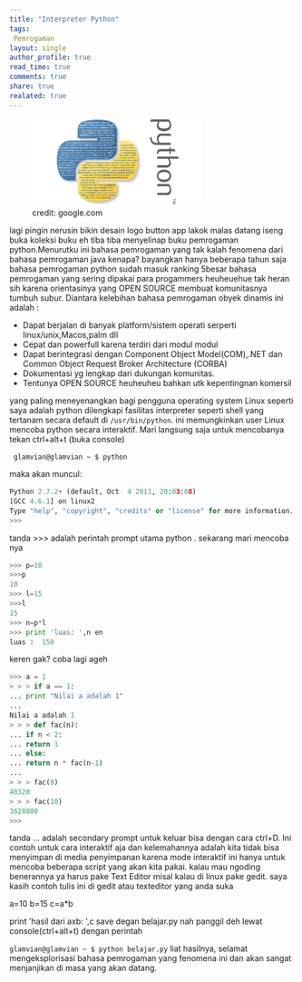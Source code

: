 ```yaml
---
title: "Interpreter Python"
tags:
 Pemrogaman
layout: single
author_profile: true
read_time: true
comments: true
share: true
realated: true
---
```

<figure style="width: 300px" class="align-center">
<img src="/images/pytthon.png">
<figcaption>credit: google.com</figcaption>
</figure> 
lagi pingin nerusin bikin desain logo button app lakok malas datang iseng buka koleksi buku  eh tiba tiba menyelinap buku pemrogaman python.Menurutku ini bahasa pemrogaman yang tak kalah fenomena dari bahasa pemrogaman java kenapa? bayangkan hanya beberapa tahun saja bahasa pemrogaman python sudah masuk ranking 5besar bahasa pemrogaman yang sering dipakai para progammers heuheuehue tak heran sih karena orientasinya yang OPEN SOURCE membuat komunitasnya tumbuh subur. Diantara kelebihan bahasa pemrogaman obyek dinamis ini adalah :

* Dapat berjalan di banyak platform/sistem operati serperti linux/unix,Macos,palm dll
* Cepat dan powerfull karena terdiri dari modul modul
* Dapat berintegrasi dengan Component Object Model(COM),.NET dan Common Object Request Broker Architecture (CORBA)
* Dokumentasi yg lengkap dari dukungan komunitas.
* Tentunya OPEN SOURCE heuheuheu bahkan utk kepentingnan komersil

yang paling meneyenangkan bagi pengguna operating system Linux seperti saya adalah python dilengkapi fasilitas interpreter seperti shell yang tertanam secara default di `/usr/bin/python`. ini memungkinkan  user Linux mencoba python secara interaktif. Mari langsung saja untuk mencobanya tekan ctrl+alt+t (buka console)

```console
 glamvian@glamvian ~ $ python
```

maka akan muncul:

```python
Python 2.7.2+ (default, Oct  4 2011, 20:03:08) 
[GCC 4.6.1] on linux2
Type "help", "copyright", "credits" or "license" for more information.
>>> 
```
tanda >>> adalah perintah prompt utama python .
sekarang mari mencoba nya

```python
>>> p=10  
>>>p     
10  
>>> l=15  
>>>l  
15  
>>> n=p*l  
>>> print 'luas: ',n en  
luas :  150  
```
keren gak? coba lagi ageh

```python
>>> a = 1  
> > > if a == 1:  
... print "Nilai a adalah 1"  
...  
Nilai a adalah 1  
> > > def fac(n):  
... if n < 2:  
... return 1  
... else:  
... return n * fac(n-1)  
...  
> > > fac(8)  
40320  
> > > fac(10)  
3628800  
>>>  
```

tanda ... adalah secondary prompt untuk keluar bisa dengan cara ctrl+D.
Ini contoh untuk cara interaktif aja dan kelemahannya adalah kita tidak bisa menyimpan di media penyimpanan karena mode interaktif ini hanya untuk mencoba beberapa script yang akan kita pakai. kalau mau ngoding benerannya ya harus pake Text Editor misal kalau di linux pake gedit.
saya kasih contoh tulis ini di gedit atau texteditor yang anda suka

a=10
b=15
c=a*b

print 'hasil dari axb: ',c
save degan belajar.py nah panggil deh lewat console(ctrl+alt+t) dengan perintah

`glamvian@glamvian ~ $ python belajar.py`
liat hasilnya, selamat mengeksplorisasi bahasa pemrogaman yang fenomena ini dan akan sangat menjanjikan di masa yang akan datang.


